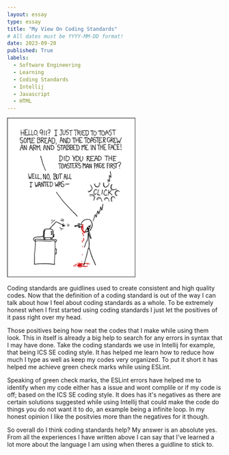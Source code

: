 ```yaml
---
layout: essay
type: essay
title: "My View On Coding Standards"
# All dates must be YYYY-MM-DD format!
date: 2023-09-20
published: True
labels:
  - Software Engineering
  - Learning
  - Coding Standards
  - Intellij
  - Javascript
  - HTML
---
```


<img width="300px" class="rounded float-start pe-4" src="../img/smart-questions/rtfm.png">


Coding standards are guidlines used to create consistent and high quality codes. 
Now that the definition of a coding standard is out of the way I can talk about 
how I feel about coding standards as a whole. To be extremely honest when I first
started using coding standards I just let the positives of it pass right over my
head. 

Those positives being how neat the codes that I make while using them look. This 
in itself is already a big help to search for any errors in syntax that I may have 
done. Take the coding standards we use in Intellij for example, that being ICS SE 
coding style. It has helped me learn how to reduce how much I type as well as keep 
my codes very organized. To put it short it has helped me achieve green check marks
while using ESLint.

Speaking of green check marks, the ESLint errors have helped me to identify when my 
code either has a issue and wont complile or if my code is off; based on the ICS SE 
coding style. It does has it's negatives as there are certain solutions suggested 
while using Intellij that could make the code do things you do not want it to do, 
an example being a infinite loop. In my honest opinion I like the positvies more than
the negatives for it though.

So overall do I think coding standards help? My answer is an absolute yes. From all the
experiences I have written above I can say that I've learned a lot more about the 
language I am using when theres a guidline to stick to. 
